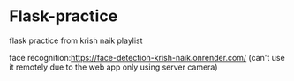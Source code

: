 # Flask-practice
 flask practice from krish naik playlist
 
 
 face recognition:https://face-detection-krish-naik.onrender.com/ (can't use it remotely due to the web app only using server camera)
